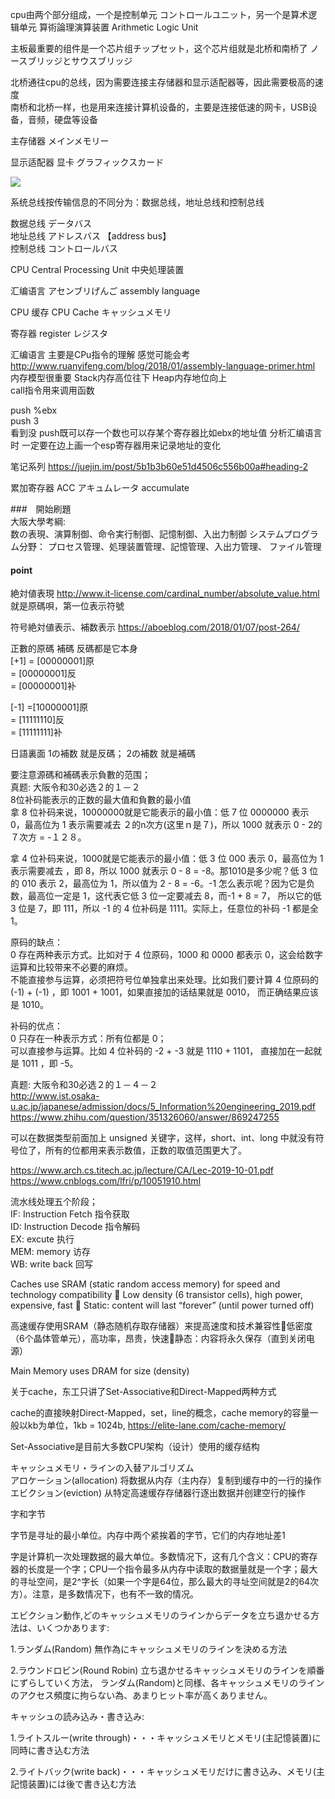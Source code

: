 cpu由两个部分组成，一个是控制单元 コントロールユニット，另一个是算术逻辑单元 算術論理演算装置 Arithmetic Logic Unit

主板最重要的组件是一个芯片组チップセット，这个芯片组就是北桥和南桥了 ノースブリッジとサウスブリッジ

北桥通往cpu的总线，因为需要连接主存储器和显示适配器等，因此需要极高的速度 <br/>
南桥和北桥一样，也是用来连接计算机设备的，主要是连接低速的网卡，USB设备，音频，硬盘等设备

主存储器 メインメモリー

显示适配器 显卡 グラフィックスカード

<img src="https://pic2.zhimg.com/0ed5f597d0418269300757988c622fb1_r.jpg"/>

系统总线按传输信息的不同分为：数据总线，地址总线和控制总线

数据总线 データバス <br/>
地址总线 アドレスバス  【address bus】  <br/> 
控制总线 コントロールバス <br/>

CPU  Central Processing Unit 中央処理装置 <br/>

汇编语言 アセンブリげんご assembly language

CPU 缓存 CPU Cache キャッシュメモリ

寄存器 register レジスタ

汇编语言 主要是CPu指令的理解 感觉可能会考 http://www.ruanyifeng.com/blog/2018/01/assembly-language-primer.html <br/>
内存模型很重要 Stack内存高位往下 Heap内存地位向上  <br/>
call指令用来调用函数  <br/>

push   %ebx<br/>
push   3<br/>
看到没 push既可以存一个数也可以存某个寄存器比如ebx的地址值 分析汇编语言时 一定要在边上画一个esp寄存器用来记录地址的变化

笔记系列 https://juejin.im/post/5b1b3b60e51d4506c556b00a#heading-2

累加寄存器 ACC アキュムレータ accumulate

###　開始刷題 <br/>
大阪大學考綱: <br/>
数の表現、演算制御、命令実行制御、記憶制御、入出力制御
システムプログラム分野：
プロセス管理、処理装置管理、記憶管理、入出力管理、
ファイル管理 <br/>

#### point <br/>
絶対値表現 http://www.it-license.com/cardinal_number/absolute_value.html   就是原碼唄，第一位表示符號

符号絶対値表示、補数表示 https://aboeblog.com/2018/01/07/post-264/

正數的原碼 補碼 反碼都是它本身 <br/>
[+1] = [00000001]原 <br/>
= [00000001]反 <br/>
= [00000001]补 <br/>

[-1] =[10000001]原 <br/>
= [11111110]反 <br/>
= [11111111]补 <br/>

日語裏面 1の補数 就是反碼； 2の補数 就是補碼

要注意源碼和補碼表示負數的范围；<br/>
真题: 大阪令和30必选２的１－２<br/>
8位补码能表示的正数的最大值和負數的最小值<br/>
拿 8 位补码来说，10000000就是它能表示的最小值：低 7 位 0000000 表示 0，最高位为 1 表示需要减去 ２的n次方(这里ｎ是７)，所以 1000 就表示 0 - 2的７次方 = -１２８。

拿 4 位补码来说，1000就是它能表示的最小值：低 3 位 000 表示 0，最高位为 1 表示需要减去  ，即 8，所以 1000 就表示 0 - 8 = -8。那1010是多少呢？低 3 位的 010 表示 2，最高位为 1，所以值为 2 - 8 = -6。-1 怎么表示呢？因为它是负数，最高位一定是 1，这代表它低 3 位一定要减去 8，而-1 + 8 = 7， 所以它的低 3 位是 7，即 111，所以 -1 的 4 位补码是 1111。实际上，任意位的补码 -1 都是全 1。

原码的缺点： <br/>
0 存在两种表示方式。比如对于 4 位原码，1000 和 0000 都表示 0，这会给数字运算和比较带来不必要的麻烦。 <br/>
不能直接参与运算，必须把符号位单独拿出来处理。比如我们要计算 4 位原码的 (-1) + (-1) ，即 1001 + 1001，如果直接加的话结果就是 0010， 而正确结果应该是 1010。

补码的优点： <br/>
0 只存在一种表示方式：所有位都是 0； <br/>
可以直接参与运算。比如 4 位补码的 -2 + -3 就是 1110 + 1101， 直接加在一起就是 1011 ，即 -5。

真题: 大阪令和30必选２的１－４－２<br/>
http://www.ist.osaka-u.ac.jp/japanese/admission/docs/5_Information%20engineering_2019.pdf<br/>
https://www.zhihu.com/question/351326060/answer/869247255<br/>

可以在数据类型前面加上 unsigned 关键字，这样，short、int、long 中就没有符号位了，所有的位都用来表示数值，正数的取值范围更大了。


https://www.arch.cs.titech.ac.jp/lecture/CA/Lec-2019-10-01.pdf<br/>
https://www.cnblogs.com/lfri/p/10051910.html<br/>

流水线处理五个阶段；<br/>
IF: Instruction Fetch 指令获取<br/>
ID: Instruction Decode 指令解码<br/>
EX: excute 执行<br/>
MEM: memory 访存<br/>
WB: write back 回写<br/>

Caches use SRAM (static random access memory) for speed and technology compatibility  Low density (6 transistor cells), high power, expensive, fast  Static: content will last “forever” (until power turned off)

高速缓存使用SRAM（静态随机存取存储器）来提高速度和技术兼容性低密度（6个晶体管单元），高功率，昂贵，快速静态：内容将永久保存（直到关闭电源）

Main Memory uses DRAM for size (density)

关于cache，东工只讲了Set-Associative和Direct-Mapped两种方式

cache的直接映射Direct-Mapped，set，line的概念，cache memory的容量一般以kb为单位，1kb = 1024b, https://elite-lane.com/cache-memory/

Set-Associative是目前大多数CPU架构（设计）使用的缓存结构

キャッシュメモリ・ラインの入替アルゴリズム  <br/>
アロケーション(allocation)  将数据从内存（主内存）复制到缓存中的一行的操作 <br/>
エビクション(eviction) 从特定高速缓存存储器行逐出数据并创建空行的操作 <br/>

字和字节 

字节是寻址的最小单位。内存中两个紧挨着的字节，它们的内存地址差1

字是计算机一次处理数据的最大单位。多数情况下，这有几个含义：CPU的寄存器的长度是一个字；CPU一个指令最多从内存中读取的数据量就是一个字；最大的寻址空间，是2^字长（如果一个字是64位，那么最大的寻址空间就是2的64次方）。注意，是多数情况下，也有不一致的情况。

エビクション動作,どのキャッシュメモリのラインからデータを立ち退かせる方法は、いくつかあります:

1.ランダム(Random) 無作為にキャッシュメモリのラインを決める方法

2.ラウンドロビン(Round Robin) 立ち退かせるキャッシュメモリのラインを順番にずらしていく方法，
ランダム(Random)と同様、各キャッシュメモリのラインのアクセス頻度に拘らない為、あまりヒット率が高くありません。

キャッシュの読み込み・書き込み: 

1.ライトスルー(write through)・・・キャッシュメモリとメモリ(主記憶装置)に同時に書き込む方法

2.ライトバック(write back)・・・キャッシュメモリだけに書き込み、メモリ(主記憶装置)には後で書き込む方法
